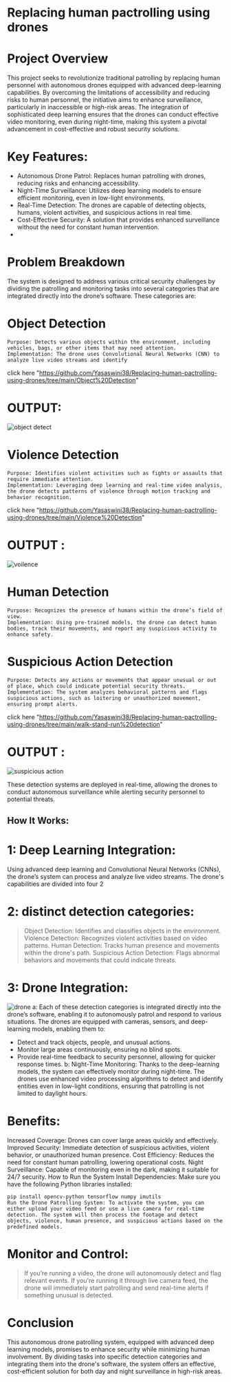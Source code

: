# Replacing human pactrolling using drones

# Project Overview
This project seeks to revolutionize traditional patrolling by replacing human personnel with autonomous drones equipped with advanced deep-learning capabilities. By overcoming the limitations of accessibility and reducing risks to human personnel, the initiative aims to enhance surveillance, particularly in inaccessible or high-risk areas. The integration of sophisticated deep learning ensures that the drones can conduct effective video monitoring, even during night-time, making this system a pivotal advancement in cost-effective and robust security solutions.

# Key Features:
* Autonomous Drone Patrol: Replaces human patrolling with drones, reducing risks and enhancing accessibility.
* Night-Time Surveillance: Utilizes deep learning models to ensure efficient monitoring, even in low-light environments.
* Real-Time Detection: The drones are capable of detecting objects, humans, violent activities, and suspicious actions in real time.
* Cost-Effective Security: A solution that provides enhanced surveillance without the need for constant human intervention.
* 
# Problem Breakdown
The system is designed to address various critical security challenges by dividing the patrolling and monitoring tasks into several categories that are integrated directly into the drone’s software. These categories are:
 
# Object Detection
```
Purpose: Detects various objects within the environment, including vehicles, bags, or other items that may need attention.
Implementation: The drone uses Convolutional Neural Networks (CNN) to analyze live video streams and identify
```
click here "https://github.com/Yasaswini38/Replacing-human-pactrolling-using-drones/tree/main/Object%20Detection"
# OUTPUT:
![object detect](https://github.com/user-attachments/assets/ac5a7bb7-aa06-4b63-a07a-fdc9236bb96b)


# Violence Detection
```
Purpose: Identifies violent activities such as fights or assaults that require immediate attention.
Implementation: Leveraging deep learning and real-time video analysis, the drone detects patterns of violence through motion tracking and behavior recognition.
```
click here "https://github.com/Yasaswini38/Replacing-human-pactrolling-using-drones/tree/main/Violence%20Detection"
# OUTPUT :
![voilence](https://github.com/user-attachments/assets/21d2fe9e-9f48-4eb5-ab68-d0cd02ef3baa)


# Human Detection
```
Purpose: Recognizes the presence of humans within the drone’s field of view.
Implementation: Using pre-trained models, the drone can detect human bodies, track their movements, and report any suspicious activity to enhance safety.
```


# Suspicious Action Detection
```
Purpose: Detects any actions or movements that appear unusual or out of place, which could indicate potential security threats.
Implementation: The system analyzes behavioral patterns and flags suspicious actions, such as loitering or unauthorized movement, ensuring prompt alerts.
```
click here "https://github.com/Yasaswini38/Replacing-human-pactrolling-using-drones/tree/main/walk-stand-run%20detection"
# OUTPUT :
![suspicious action](https://github.com/user-attachments/assets/c4d97576-dafe-4837-9345-0e515852e08a)

These detection systems are deployed in real-time, allowing the drones to conduct autonomous surveillance while alerting security personnel to potential threats.

## How It Works:
# 1: Deep Learning Integration:
 Using advanced deep learning and Convolutional Neural Networks (CNNs), the drone’s system can process and analyze live video streams. The drone's capabilities are divided into four 2
# 2: distinct detection categories:
> Object Detection: Identifies and classifies objects in the environment.
> Violence Detection: Recognizes violent activities based on video patterns.
> Human Detection: Tracks human presence and movements within the drone's path.
> Suspicious Action Detection: Flags abnormal behaviors and movements that could indicate threats.
# 3: Drone Integration:
![drone](https://github.com/user-attachments/assets/8d5d5d07-2dcf-46ed-a01e-dad4aca30309)
a: Each of these detection categories is integrated directly into the drone’s software, enabling it to autonomously patrol and respond to various situations. The drones are equipped with cameras, sensors, and deep-learning models, enabling them to:
* Detect and track objects, people, and unusual actions.
* Monitor large areas continuously, ensuring no blind spots.
* Provide real-time feedback to security personnel, allowing for quicker response times.
b: Night-Time Monitoring:
Thanks to the deep-learning models, the system can effectively monitor during night-time. The drones use enhanced video processing algorithms to detect and identify entities even in low-light conditions, ensuring that patrolling is not limited to daylight hours.

# Benefits:
Increased Coverage: Drones can cover large areas quickly and effectively.
Improved Security: Immediate detection of suspicious activities, violent behavior, or unauthorized human presence.
Cost Efficiency: Reduces the need for constant human patrolling, lowering operational costs.
Night Surveillance: Capable of monitoring even in the dark, making it suitable for 24/7 security.
How to Run the System
Install Dependencies: Make sure you have the following Python libraries installed:
```
pip install opencv-python tensorflow numpy imutils
Run the Drone Patrolling System: To activate the system, you can either upload your video feed or use a live camera for real-time detection. The system will then process the footage and detect objects, violence, human presence, and suspicious actions based on the predefined models.
```
# Monitor and Control:

> If you’re running a video, the drone will autonomously detect and flag relevant events.
> If you're running it through live camera feed, the drone will immediately start patrolling and send real-time alerts if something unusual is detected.
# Conclusion
This autonomous drone patrolling system, equipped with advanced deep learning models, promises to enhance security while minimizing human involvement. By dividing tasks into specific detection categories and integrating them into the drone's software, the system offers an effective, cost-efficient solution for both day and night surveillance in high-risk areas. 
